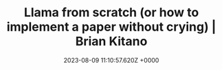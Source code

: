 ---
title: "Llama from scratch (or how to implement a paper without crying) | Brian Kitano"
link: "https://blog.briankitano.com/llama-from-scratch/"
date: "2023-08-09 11:10:57.620Z +0000"
description: "I want to provide some tips from my experience implementing a paper. I'm going to cover implementing a dramatically scaled-down version of Llama for training..."
category: "articles"
---